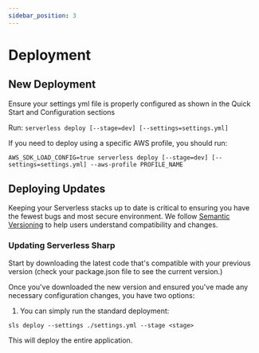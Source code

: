```yaml
---
sidebar_position: 3
---
```

# Deployment

## New Deployment
Ensure your settings yml file is properly configured as shown in the Quick Start and Configuration sections

Run: `serverless deploy [--stage=dev] [--settings=settings.yml]`

If you need to deploy using a specific AWS profile, you should run:

`AWS_SDK_LOAD_CONFIG=true serverless deploy [--stage=dev] [--settings=settings.yml] --aws-profile PROFILE_NAME `

## Deploying Updates

Keeping your Serverless stacks up to date is critical to ensuring you have the fewest bugs and most secure
 environment. We follow [Semantic Versioning](https://semver.org/) to help users understand compatibility and changes.
 
### Updating Serverless Sharp
Start by downloading the latest code that's compatible with your previous version (check your package.json file to
 see the current version.) 
 
Once you've downloaded the new version and ensured you've made any necessary configuration changes, you have two
 options:
 
 1) You can simply run the standard deployment:
 
 ```shell script
sls deploy --settings ./settings.yml --stage <stage>
``` 

This will deploy the entire application.

